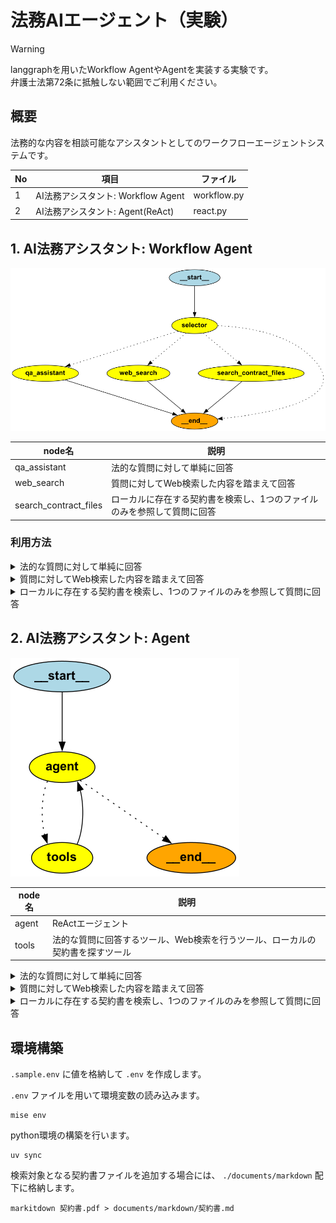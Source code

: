 # 法務AIエージェント（実験）

> [!WARNING]  
> langgraphを用いたWorkflow AgentやAgentを実装する実験です。  
> 弁護士法第72条に抵触しない範囲でご利用ください。

## 概要

法務的な内容を相談可能なアシスタントとしてのワークフローエージェントシステムです。 

| No | 項目 | ファイル |
| --- | --- | --- |
| 1 | AI法務アシスタント: Workflow Agent | workflow.py |
| 2 | AI法務アシスタント: Agent(ReAct) | react.py |

## 1. AI法務アシスタント: Workflow Agent

![ワークフロー図](./image/graph.png)

| node名 | 説明 |
| --- | --- |
| qa_assistant | 法的な質問に対して単純に回答 |
| web_search | 質問に対してWeb検索した内容を踏まえて回答 |
| search_contract_files | ローカルに存在する契約書を検索し、1つのファイルのみを参照して質問に回答 | 

### 利用方法

<details>
<summary>法的な質問に対して単純に回答</summary>

```shell
❯ python workflow.py --question "準委任の契約書のレビューをするに際して把握しておくべき条文は？"

準委任契約に関する日本法の条文は、主に民法に規定されています。以下の条文を把握しておくと良いでしょう。

1. **民法第643条（委任の定義）**
   - 委任契約の基本的な定義が記載されています。

2. **民法第644条（委任の効力）**
   - 委任契約の効力についての基本的な規定です。

3. **民法第645条（受任者の注意義務）**
   - 受任者が業務を遂行する際の注意義務について規定しています。

4. **民法第646条（受任者の報告義務）**
   - 受任者が委任者に対して業務の遂行状況を報告する義務についての規定です。

5. **民法第647条（受任者の報酬）**
   - 受任者が報酬を受け取る権利についての規定です。

6. **民法第648条（委任の終了）**
   - 委任契約が終了する場合についての規定です。

これらの条文を理解し、契約書の内容がこれらの規定に適合しているか、または特約がある場合にはその特約がどのようにこれらの規定を修正しているかを確認することが重要です。また、具体的な契約内容に応じて、他の関連する法律や条文も考慮する必要があるかもしれません。
```
</details>

<details>
<summary>質問に対してWeb検索した内容を踏まえて回答</summary>

```shell
❯ python workflow.py --question "直近の労働基準法の改正に伴う労働条件の明示ルール変更についてwebで検索して教えて"

2024年4月に労働基準法の改正が行われ、労働条件の明示ルールが変更されます。この改正により、全ての労働者に対する労働条件明示事項が追加されることになりました。具体的には、有期労働契約の締結、更新、及び雇い止めに関する基準が改正され、モデル労働条件通知書やモデル就業規則も改正される予定です。この改正は、労働者の権利をより明確にし、労働条件の透明性を高めることを目的としています。
```
</details>

<details>
<summary>ローカルに存在する契約書を検索し、1つのファイルのみを参照して質問に回答</summary>

```shell
❯ python workflow.py --question "売買契約について書かれた書類を要約して"

契約書ファイル名「経済産業省物件売買契約条項.md」が見つかりました。

この契約書は、経済産業省が物件の売買に関する契約条項を定めたもので、以下の主要な内容が含まれています。

1. **適用範囲**: 契約はこの条項に基づいて行われます。

2. **権利義務の譲渡**: 乙は、甲の承諾なしに権利を第三者に譲渡できませんが、特定の金融機関に対する債権譲渡は例外です。

3. **下請負の禁止**: 乙は、甲の承諾なしに特定の条件下で下請負を行うことが禁止されています。

4. **納品と検査**: 乙は納品完了を甲に通知し、甲は10日以内に検査を行います。

5. **所有権の移転**: 引渡し完了時に所有権が移転します。

6. **契約不適合責任**: 甲は契約不適合があった場合、乙に修補や代替物の引渡しを求めることができます。

7. **対価の支払**: 検査合格後、甲は30日以内に対価を支払います。

8. **遅延利息と違約金**: 支払い遅延や納入遅延に対する利息や違約金が規定されています。

9. **契約の解除と損害賠償**: 甲は特定の条件下で契約を解除でき、損害賠償を請求する権利があります。

10. **法律遵守と人権尊重**: 乙は関連法令を遵守し、人権尊重に努める義務があります。

11. **紛争解決**: 契約に関する疑義や未定事項は甲と乙の協議で解決します。

この契約書は、売買契約における権利義務、納品、検査、所有権移転、契約不適合、支払い、遅延利息、違約金、契約解除、損害賠償、法律遵守、人権尊重、紛争解決などの詳細を規定しています。
```
</details>

## 2. AI法務アシスタント: Agent

![ワークフロー図](./image/react.png)

| node名 | 説明 |
| --- | --- |
| agent | ReActエージェント |
| tools | 法的な質問に回答するツール、Web検索を行うツール、ローカルの契約書を探すツール |

<details>
<summary>法的な質問に対して単純に回答</summary>

```shell
❯ python react.py --question "準委任の契約書のレビューをするに際して把握しておくべき条文は？"

準委任契約のレビューを行う際に把握しておくべき条文は、主に以下の民法の条文です。これらの条文を理解することで、準委任契約の基本的な法律的枠組みを把握できます。

1. **民法第643条（委任の定義）**
   - 委任契約の基本的な定義が記載されています。準委任契約もこの条文に基づいて理解されます。

2. **民法第644条（委任の効力）**
   - 委任契約の効力についての基本的な規定が含まれています。

3. **民法第645条（受任者の注意義務）**
   - 受任者が委任事務を処理する際の注意義務について規定しています。

4. **民法第646条（受任者の報告義務）**
   - 受任者が委任者に対して報告する義務についての規定です。

5. **民法第647条（受任者の報酬）**
   - 受任者が報酬を受け取る権利についての規定です。

6. **民法第648条（委任の終了）**
   - 委任契約の終了事由についての規定です。

これらの条文を理解することが重要です。また、具体的な契約書の内容については、個別の契約書に記載された条項に従う必要があります。
```
</details>

<details>
<summary>質問に対してWeb検索した内容を踏まえて回答</summary>

```shell
❯ python react.py --question "直近の労働基準法の改正に伴う労働条件の明示ルール変更についてwebで検索して教えて"

近の労働基準法の改正により、労働条件の明示に関するルールが変更されます。この改正は2024年4月から施行されます。主な変更点は以下の通りです：

1. **就業場所・業務の「変更の範囲」の明示**：
   - すべての従業員に対して、就業場所や業務の変更の範囲を明示する必要があります。

これにより、労働者が自分の職務や勤務地がどのように変わる可能性があるのかを事前に把握できるようになります。

詳細については以下のリンクから参照できます：
- [Athrunの記事](https://athrun.co.jp/2023/11/07/【令和6年4月改正】労働条件明示等に関するｑ/)
- [新日本法規の記事](https://www.sn-hoki.co.jp/articles/article3404482/)
```
</details>

<details>
<summary>ローカルに存在する契約書を検索し、1つのファイルのみを参照して質問に回答</summary>

```shell
❯ python react.py --question "売買契約について書かれた書類を要約して"

以下は、「経済産業省物件売買契約条項」の要約です。

1. **適用範囲**: この契約は、指定された契約条項に基づいて行われます。

2. **権利義務の譲渡**: 契約の権利は、特定の条件を除き、第三者に譲渡できません。

3. **下請負の制限**: 特定の条件を満たした場合を除き、下請負は禁止されています。

4. **納品完了の通知**: 納品が完了した際には、即座に通知が必要です。

5. **検査と所有権移転**: 検査は一定期間内に行われ、合格後に所有権が移転します。

6. **契約不適合責任**: 契約内容に適合しない場合、修補や代替品の引渡しが求められます。

7. **対価の支払**: 検査合格後に対価を請求でき、支払いは30日以内に行われます。

8. **遅延利息と違約金**: 支払い遅延時には利息が発生し、納入遅延時には違約金が課されます。

9. **契約の解除と損害賠償**: 特定の条件で契約を解除でき、損害賠償の請求が可能です。

10. **法律の遵守**: 契約履行にあたって法律や規格の遵守が求められます。

11. **紛争の解決**: 契約に関する疑義や未定事項は協議で解決します。

この文書は、経済産業省の物件売買契約に関する詳細な条項を含んでおり、契約の実施、履行、および違反に関する要件を明確にしています。
```
</details>

## 環境構築

`.sample.env` に値を格納して `.env` を作成します。

`.env` ファイルを用いて環境変数の読み込みます。

```shell
mise env
```

python環境の構築を行います。

```shell
uv sync
```

検索対象となる契約書ファイルを追加する場合には、 `./documents/markdown` 配下に格納します。  

```shell
markitdown 契約書.pdf > documents/markdown/契約書.md
```